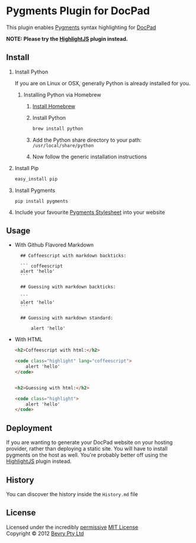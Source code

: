 # Pygments Plugin for DocPad
This plugin enables [Pygments](http://pygments.org/) syntax highlighting for [DocPad](https://docpad.org)

**NOTE: Please try the [HighlightJS](http://docpad.org/plugin/highlightjs) plugin instead.**


## Install

1. Install Python

	If you are on Linux or OSX, generally Python is already installed for you.

	1. Installing Python via Homebrew

		1. [Install Homebrew](http://mxcl.github.com/homebrew/)

		2. Install Python

			``` bash
			brew install python
			```

		3. Add the Python share directory to your path: `/usr/local/share/python`

		4. Now follow the generic installation instructions


2. Install Pip

	``` bash
	easy_install pip
	```


3. Install Pygments

	```
	pip install pygments
	```

4. Include your favourite [Pygments Stylesheet](https://github.com/richleland/pygments-css) into your website



## Usage

- With Github Flavored Markdown

		## Coffeescript with markdown backticks:

		``` coffeescript
		alert 'hello'
		```

		## Guessing with markdown backticks:

		```
		alert 'hello'
		```

		## Guessing with markdown standard:

			alert 'hello'


- With HTML

	``` html
	<h2>Coffeescript with html:</h2>

	<code class="highlight" lang="coffeescript">
		alert 'hello'
	</code>


	<h2>Guessing with html:</h2>

	<code class="highlight">
		alert 'hello'
	</code>
	```


## Deployment
If you are wanting to generate your DocPad website on your hosting provider, rather than deploying a static site. You will have to install pygments on the host as well. You're probably better off using the [HighlightJS](http://docpad.org/plugin/highlightjs) plugin instead.


## History
You can discover the history inside the `History.md` file


## License
Licensed under the incredibly [permissive](http://en.wikipedia.org/wiki/Permissive_free_software_licence) [MIT License](http://creativecommons.org/licenses/MIT/)
<br/>Copyright &copy; 2012 [Bevry Pty Ltd](http://bevry.me)
